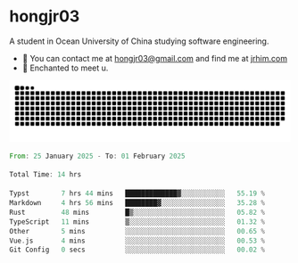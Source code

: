 # hongjr03

A student in Ocean University of China studying software engineering. 

- 📧 You can contact me at hongjr03@gmail.com and find me at [jrhim.com](https://jrhim.com/)
- 💜 Enchanted to meet u.

![snake_animation](https://raw.githubusercontent.com/hongjr03/hongjr03/output/github-contribution-grid-snake.svg)

<!--START_SECTION:waka-->

```rust
From: 25 January 2025 - To: 01 February 2025

Total Time: 14 hrs

Typst        7 hrs 44 mins   █████████████▓░░░░░░░░░░░   55.19 %
Markdown     4 hrs 56 mins   ████████▓░░░░░░░░░░░░░░░░   35.28 %
Rust         48 mins         █▒░░░░░░░░░░░░░░░░░░░░░░░   05.82 %
TypeScript   11 mins         ▒░░░░░░░░░░░░░░░░░░░░░░░░   01.32 %
Other        5 mins          ░░░░░░░░░░░░░░░░░░░░░░░░░   00.65 %
Vue.js       4 mins          ░░░░░░░░░░░░░░░░░░░░░░░░░   00.53 %
Git Config   0 secs          ░░░░░░░░░░░░░░░░░░░░░░░░░   00.02 %
```

<!--END_SECTION:waka-->
